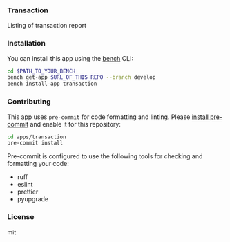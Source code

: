 ### Transaction

Listing of transaction report

### Installation

You can install this app using the [bench](https://github.com/frappe/bench) CLI:

```bash
cd $PATH_TO_YOUR_BENCH
bench get-app $URL_OF_THIS_REPO --branch develop
bench install-app transaction
```

### Contributing

This app uses `pre-commit` for code formatting and linting. Please [install pre-commit](https://pre-commit.com/#installation) and enable it for this repository:

```bash
cd apps/transaction
pre-commit install
```

Pre-commit is configured to use the following tools for checking and formatting your code:

- ruff
- eslint
- prettier
- pyupgrade

### License

mit
